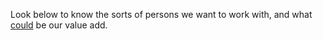 Look below to know the sorts of persons we want to work with, and what <u>could</u> be our value add.